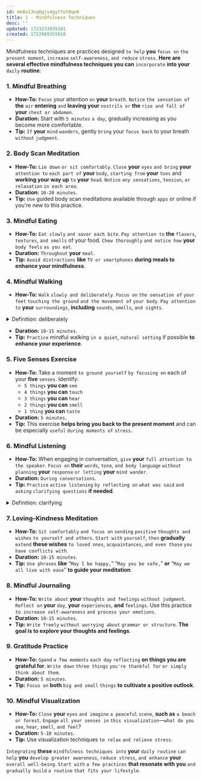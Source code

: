 ```yaml
---
id: me8a13nq6gjs4gyttot0qo6
title: 1 - Mindfulness Techniques
desc: ''
updated: 1723233035101
created: 1722989355018
---
```


Mindfulness techniques are practices designed `to help` **you** `focus on` `the present moment`, `increase` `self-awareness`, `and reduce` `stress`. **Here are several effective mindfulness techniques you can** `incorporate` **into your** `daily` **routine**:

### 1. **Mindful Breathing**
- **How-To:** `Focus` your attention `on` **your** `breath`. `Notice` `the sensation of` **the** `air` **entering** `and` **leaving your** `nostrils or` **the** `rise and fall of` **your** `chest or abdomen`.
- **Duration:** Start with `5 minutes` `a day`, gradually increasing as you become more comfortable.
- **Tip:** `If` **your** `mind` `wanders`, gently `bring` your `focus back` to your breath `without` `judgment`.

### 2. **Body Scan Meditation**
- **How-To:** `Lie down` `or sit comfortably`. `Close` **your** `eyes` `and bring` **your** `attention to` `each part of` **your** `body`, `starting from` **your** `toes` and **working your way up** `to` **your** `head`. `Notice` `any sensations`, `tension`, `or relaxation` `in each area`.
- **Duration:** `10-20 minutes`.
- **Tip:** `Use` guided body scan meditations available through `apps` or online if you're new to this practice.

### 3. **Mindful Eating**
- **How-To:** `Eat slowly` `and savor each bite`. `Pay attention to` **the** `flavors`, `textures`, `and smells` of your food. `Chew thoroughly` `and notice how` **your** `body feels` `as you eat`.
- **Duration:** `Throughout` **your** `meal`.
- **Tip:** `Avoid distractions` **like** `TV or smartphones` **during meals to enhance your mindfulness**.

### 4. **Mindful Walking**
- **How-To:** `Walk` `slowly and deliberately`. `Focus on` `the sensation of` `your feet` `touching the ground` `and the movement of` `your body`. `Pay attention to` **your** `surroundings`, **including** `sounds`, `smells`, `and sights`.



<!-- start of 'deliberately' section -->
<details>
  <summary>Definition: deliberately</summary>

#
Deliberately **means** `doing something` `on purpose` `or with intention`. For example, if you deliberately choose a certain route, you are `making` `that choice` `intentionally`, `not` `by accident`.

---
</details>
<!-- end of 'deliberately' section -->



- **Duration:** `10-15 minutes`.
- **Tip:** `Practice` mindful walking `in a quiet`, `natural setting` if possible **to enhance your experience**.

### 5. **Five Senses Exercise**
- **How-To:** Take a moment `to ground yourself` `by focusing on` each of your **five** `senses`. Identify:
  - `5 things` **you can** `see`
  - `4 things` **you can** `touch`
  - `3 things` **you can** `hear`
  - `2 things` **you can** `smell`
  - `1 thing` **you can** `taste`
- **Duration:** `5 minutes`.
- **Tip:** This exercise **helps bring you back to the present moment** and can be especially `useful` `during moments of` `stress`.

### 6. **Mindful Listening**
- **How-To:** When engaging in conversation, `give` **your** `full attention to` `the speaker`. `Focus on` **their** `words`, `tone`, `and body language` `without planning` **your** `response` `or letting` **your** `mind wander`.
- **Duration:** `During conversations`.
- **Tip:** `Practice` `active listening` `by reflecting on` `what was said` `and asking` `clarifying questions` **if needed**.



<!-- start of 'clarifying' section -->
<details>
  <summary>Definition: clarifying</summary>

#
Clarifying **is** `the act of` `making something` `clearer` `or easier to understand`. **For example**, if you `provide more details` `or explain something in a different way` `to help others grasp it better`, you're clarifying the information.

---
</details>
<!-- end of 'clarifying' section -->



### 7. **Loving-Kindness Meditation**
- **How-To:** `Sit comfortably` `and focus on` `sending` `positive` `thoughts and wishes` `to yourself and others`. `Start with` `yourself`, `then` **gradually** `extend` **these wishes** `to loved ones`, `acquaintances`, `and even those` `you have conflicts with`.
- **Duration:** `10-15 minutes`.
- **Tip:** `Use phrases` **like** “`May I be happy,`” “`May you be safe,`” **or** “`May we all live with ease`” **to guide your meditation**.

### 8. **Mindful Journaling**
- **How-To:** `Write about` **your** `thoughts and feelings` `without judgment`. `Reflect on` **your** `day`, **your** `experiences`, **and** `feelings`. Use this practice `to increase self-awareness` `and process your emotions`.
- **Duration:** `10-15 minutes`.
- **Tip:** `Write freely` `without worrying about` `grammar or structure`. **The goal is to explore your thoughts and feelings**.

### 9. **Gratitude Practice**
- **How-To:** `Spend` `a few moments` `each day` `reflecting` **on things you are grateful for**. `Write down` `three things` `you're thankful for` `or simply think about them`.
- **Duration:** `5 minutes`.
- **Tip:** `Focus on` **both** `big and small` `things` **to cultivate a positive outlook**.

### 10. **Mindful Visualization**
- **How-To:** `Close` **your** `eyes` `and imagine` `a peaceful` `scene`, **such as** `a beach or forest`. `Engage` `all your senses in` `this visualization`—`what do you` `see`, `hear`, `smell`, `and feel`?
- **Duration:** `5-10 minutes`.
- **Tip:** Use visualization techniques `to relax` `and relieve stress`.

`Integrating` **these** `mindfulness techniques into` **your** `daily routine` `can help` **you** `develop greater awareness`, `reduce stress`, `and enhance` **your** `overall well-being`. `Start with` `a few practices` **that resonate with you** `and gradually build` `a routine` `that fits your lifestyle`.